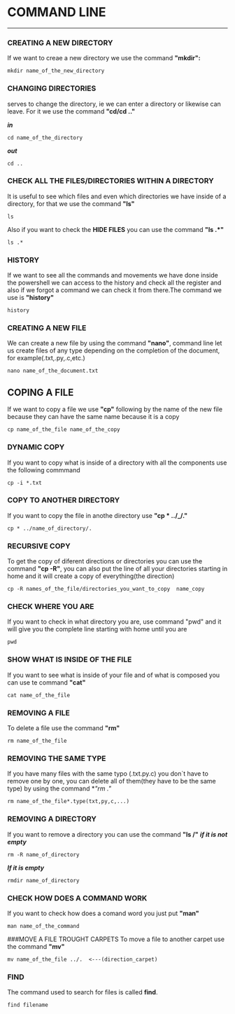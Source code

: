 # COMMAND LINE 
___
### CREATING A NEW DIRECTORY
If we want to creae a new directory we use the command **"mkdir":**
```
mkdir name_of_the_new_directory
```
### CHANGING DIRECTORIES 
serves to change the directory, ie we can enter a directory or likewise can leave. For it we use the command **"cd/cd .."**

***in***
```
cd name_of_the_directory    
```
***out***
```
cd ..
```
### CHECK ALL THE FILES/DIRECTORIES WITHIN A DIRECTORY
It is useful to see which files and even which directories we have inside of a directory, for that we use the command **"ls"**
```
ls
```
Also if you want to check the **HIDE FILES** you can use the command **"ls .*"**
```
ls .*
```
### HISTORY
If we want to see all the commands and movements we have done inside the powershell we can access to the history and check all the register and also if we forgot a command we can check it from there.The command we use is **"history"**
```
history
```
### CREATING A NEW FILE
We can create a new file by using the command **"nano"**, command line let us create files of any type depending on the completion of the document, for example(.txt,.py,.c,etc.)
```
nano name_of_the_document.txt
```
## COPING A FILE 
If we want to copy a file we use **"cp"** following by the name of the new file because they can have the same name because it is a copy
```
cp name_of_the_file name_of_the_copy
```
### DYNAMIC COPY 
If you want to copy what is inside of a directory with all the components use the following commmand
```
cp -i *.txt
```
### COPY TO ANOTHER DIRECTORY
If you want to copy the file in anothe directory use **"cp * ../_/."**
```
cp * ../name_of_directory/.
```
### RECURSIVE COPY 
To get the copy of diferent directions or directories you can use the command **"cp -R"**, you can also put the line of all your directories starting in home and it will create a copy of everything(the direction)
```
cp -R names_of_the_file/directories_you_want_to_copy  name_copy
```
### CHECK WHERE YOU ARE 
If you want to check in what directory you are, use command "pwd" and it will give you the complete line starting with home until you are
```
pwd
```
### SHOW WHAT IS INSIDE OF THE FILE
If you want to see what is inside of your file and of what is composed you can use te command **"cat"**
```
cat name_of_the_file
```
### REMOVING A FILE 
To delete a file use the command **"rm"**
```
rm name_of_the_file
```
### REMOVING THE SAME TYPE
If you have many files with the same typo (.txt.py.c) you don`t have to remove one by one, you can delete all of them(they have to be the same type) by using the command **"rm *."**
```
rm name_of_the_file*.type(txt,py,c,...)
```
### REMOVING A DIRECTORY
If you want to remove a directory you can use the command **"ls /"**
***if it is not empty***
```
rm -R name_of_directory
```
***If it is empty***
```
rmdir name_of_directory
```
### CHECK HOW DOES A COMMAND WORK
If you want to check how does a comand word you just put **"man"**
```
man name_of_the_command
```
###MOVE A FILE TROUGHT CARPETS
To move a file to another carpet use the command **"mv"**
```
mv name_of_the_file ../.  <---(direction_carpet)
```
### FIND
The command used to search for files is called **find**.
```
find filename
```
### 

